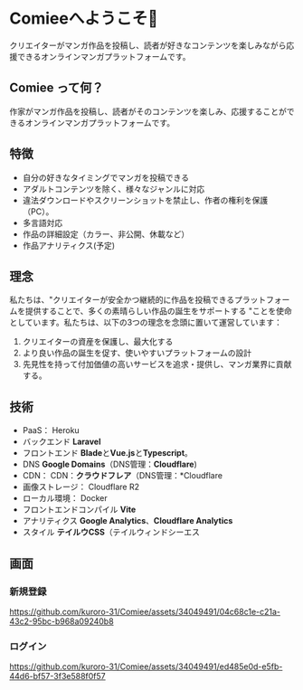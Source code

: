 # Comieeへようこそ🚀
クリエイターがマンガ作品を投稿し、読者が好きなコンテンツを楽しみながら応援できるオンラインマンガプラットフォームです。
## Comiee って何？
作家がマンガ作品を投稿し、読者がそのコンテンツを楽しみ、応援することができるオンラインマンガプラットフォームです。
## 特徴
- 自分の好きなタイミングでマンガを投稿できる
- アダルトコンテンツを除く、様々なジャンルに対応
- 違法ダウンロードやスクリーンショットを禁止し、作者の権利を保護（PC）。
- 多言語対応
- 作品の詳細設定（カラー、非公開、休載など）
- 作品アナリティクス(予定)

## 理念
私たちは、"クリエイターが安全かつ継続的に作品を投稿できるプラットフォームを提供することで、多くの素晴らしい作品の誕生をサポートする "ことを使命としています。私たちは、以下の3つの理念を念頭に置いて運営しています：

1. クリエイターの資産を保護し、最大化する
2. より良い作品の誕生を促す、使いやすいプラットフォームの設計
3. 先見性を持って付加価値の高いサービスを追求・提供し、マンガ業界に貢献する。

## 技術

- PaaS： Heroku
- バックエンド **Laravel**
- フロントエンド **Blade**と**Vue.js**と**Typescript**。
- DNS **Google Domains**（DNS管理：**Cloudflare**)
- CDN： CDN：**クラウドフレア**（DNS管理：*Cloudflare
- 画像ストレージ： Cloudflare R2
- ローカル環境： Docker
- フロントエンドコンパイル **Vite**
- アナリティクス **Google Analytics**、**Cloudflare Analytics**
- スタイル **テイルウCSS**（テイルウィンドシーエス

## 画面
### 新規登録
https://github.com/kuroro-31/Comiee/assets/34049491/04c68c1e-c21a-43c2-95bc-b968a09240b8
### ログイン
https://github.com/kuroro-31/Comiee/assets/34049491/ed485e0d-e5fb-44d6-bf57-3f3e588f0f57
